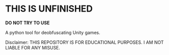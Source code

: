 # THIS IS UNFINISHED
**DO NOT TRY TO USE**

A python tool for deobfuscating Unity games.

Disclaimer: THIS REPOSITORY IS FOR EDUCATIONAL PURPOSES. I AM NOT LIABLE FOR ANY MISUSE.
